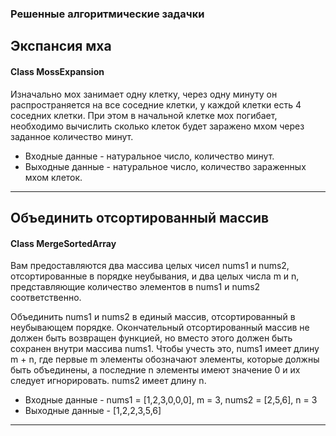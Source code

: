 ### Решенные алгоритмические задачки 

## Экспансия мха
#### Class MossExpansion

Изначально мох занимает одну клетку, через одну минуту он распространяется на все соседние клетки, у каждой клетки есть 4 
соседних клетки. При этом в начальной клетке мох погибает, необходимо вычислить сколько клеток будет заражено мхом через 
заданное количество минут.

* Входные данные - натуральное число, количество минут.
* Выходные данные - натуральное число, количество зараженных мхом клеток.
---

## Объединить отсортированный массив
#### Class MergeSortedArray

Вам предоставляются два массива целых чисел nums1 и nums2, отсортированные в порядке неубывания, и два целых числа m и n, 
представляющие количество элементов в nums1 и nums2 соответственно.

Объединить nums1 и nums2 в единый массив, отсортированный в неубывающем порядке.
Окончательный отсортированный массив не должен быть возвращен функцией, но вместо этого должен быть сохранен внутри массива 
nums1. Чтобы учесть это, nums1 имеет длину m + n, где первые m элементы обозначают элементы, которые должны быть объединены, 
а последние n элементы имеют значение 0 и их следует игнорировать. nums2 имеет длину n.

* Входные данные - nums1 = [1,2,3,0,0,0], m = 3, nums2 = [2,5,6], n = 3
* Выходные данные - [1,2,2,3,5,6]
---